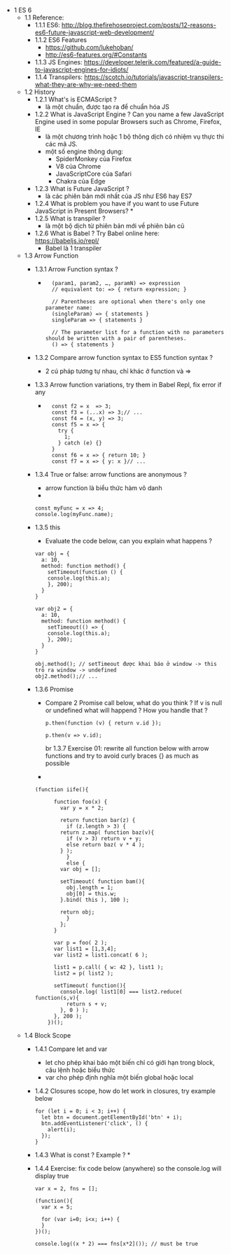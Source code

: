 * 1 ES 6
	* 1.1 Reference:
		* 1.1.1 ES6: http://blog.thefirehoseproject.com/posts/12-reasons-es6-future-javascript-web-development/
		* 1.1.2 ES6 Features
			* https://github.com/lukehoban/
			* http://es6-features.org/#Constants
		* 1.1.3 JS Engines: https://developer.telerik.com/featured/a-guide-to-javascript-engines-for-idiots/
		* 1.1.4 Transpilers: https://scotch.io/tutorials/javascript-transpilers-what-they-are-why-we-need-them
	* 1.2 History
		* 1.2.1 What's is ECMAScript ?
			* là một chuẩn, được tạo ra để chuẩn hóa JS
		* 1.2.2 What is JavaScript Engine ? Can you name a few JavaScript Engine used in some popular Browsers such as Chrome, Firefox, IE
			* là một chương trình hoặc 1 bộ thông dịch có nhiệm vụ thực thi các mã JS. 
			* một số engine thông dụng: 
				* SpiderMonkey của Firefox
				* V8 của Chrome
				* JavaScriptCore của Safari 
				* Chakra của Edge
		* 1.2.3 What is Future JavaScript ?
			* là các phiên bản mới nhất của JS như ES6 hay ES7
		* 1.2.4 What is problem you have if you want to use Future JavaScript in Present Browsers?
			* 
		* 1.2.5 What is transpiler ?
			* là một bộ dịch từ phiên bản mới về phiên bản cũ
		* 1.2.6 What is Babel ? Try Babel online here: https://babeljs.io/repl/
			* Babel là 1 transpiler
	* 1.3 Arrow Function
		* 1.3.1 Arrow Function syntax ?
			* ```(param1, param2, …, paramN) => { statements } 
				(param1, param2, …, paramN) => expression
				// equivalent to: => { return expression; } 

				// Parentheses are optional when there's only one parameter name:
				(singleParam) => { statements }
				singleParam => { statements }

				// The parameter list for a function with no parameters should be written with a pair of parentheses.
				() => { statements }
				```
				
		* 1.3.2 Compare arrow function syntax to ES5 function syntax ?
			* 2 cú pháp tương tự nhau, chỉ khác ở function và =>
		* 1.3.3 Arrow function variations, try them in Babel Repl, fix error if any
			* ```const f1 = () => 10;
				const f2 = x  => 3;
				const f3 = (...x) => 3;// ...
				const f4 = (x, y) => 3;
				const f5 = x => {
				  try {
				    1;
				  } catch (e) {}
				}
				const f6 = x => { return 10; }
				const f7 = x => { y: x }// ...
				```
				
		* 1.3.4 True or false: arrow functions are anonymous ?
			* arrow function là biểu thức hàm vô danh
			* 
			```
			const myFunc = x => 4;
			console.log(myFunc.name);
			```
			
		* 1.3.5 this
			* Evaluate the code below, can you explain what happens ?
			```
			var obj = {
			  a: 10,
			  method: function method() {
			    setTimeout(function () {
				console.log(this.a);
			    }, 200);
			  }
			}

			var obj2 = {
			  a: 10,
			  method: function method() {
			    setTimeout(() => {
				console.log(this.a);
			    }, 200);
			  }
			}

			obj.method(); // setTimeout được khai báo ở window -> this trỏ ra window -> undefined
			obj2.method();// ...
			```
			
		* 1.3.6 Promise
			* Compare 2 Promise call below, what do you think ? If v is null or undefined what will happend ? How you handle that ?
				 
				```
				p.then(function (v) { return v.id });

				p.then(v => v.id);
				```
				br
		1.3.7 Exercise 01: rewrite all function below with arrow functions and try to avoid curly braces {} as much as possible
			* 
			```
			(function iife(){

				  function foo(x) {
				    var y = x * 2;

				    return function bar(z) {
				      if (z.length > 3) {
					return z.map( function baz(v){
					  if (v > 3) return v + y;
					  else return baz( v * 4 );
					} );
				      }
				      else {
					var obj = [];

					setTimeout( function bam(){
					  obj.length = 1;
					  obj[0] = this.w;
					}.bind( this ), 100 );

					return obj;
				      }
				    };
				  }

				  var p = foo( 2 );
				  var list1 = [1,3,4];
				  var list2 = list1.concat( 6 );

				  list1 = p.call( { w: 42 }, list1 );
				  list2 = p( list2 );

				  setTimeout( function(){
				    console.log( list1[0] === list2.reduce( function(s,v){
				      return s + v;
				    }, 0 ) );
				  }, 200 );
				})();
			```
	* 1.4 Block Scope
		* 1.4.1 Compare let and var
			* let cho phép khai báo một biến chỉ có giới hạn trong block, câu lệnh hoặc biểu thức
			* var cho phép định nghĩa một biến global hoặc local
		* 1.4.2 Closures scope, how do let work in closures, try example below
			
			```
			for (let i = 0; i < 3; i++) {
			  let btn = document.getElementById('btn' + i);
			  btn.addEventListener('click', () {
			    alert(i);
			  });
			}
			```
			
		* 1.4.3 What is const ? Example ?
			* 
		* 1.4.4 Exercise: fix code below (anywhere) so the console.log will display true
			```
			var x = 2, fns = [];

			(function(){
			  var x = 5;

			  for (var i=0; i<x; i++) {
			  }
			})();

			console.log((x * 2) === fns[x*2]()); // must be true
			```


			
				
